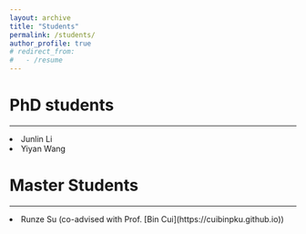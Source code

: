 ```yaml
---
layout: archive
title: "Students"
permalink: /students/
author_profile: true
# redirect_from:
#   - /resume
---
```


PhD students
===

---
<li>Junlin Li</li>
<li>Yiyan Wang</li>

Master Students
===

---
<li>Runze Su (co-advised with Prof. [Bin Cui](https://cuibinpku.github.io))</li>